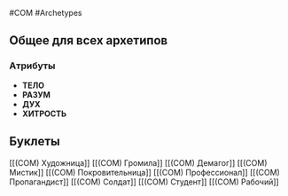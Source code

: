 #COM  #Archetypes

## Общее для всех архетипов 

### Aтрибуты
- **ТЕЛО**
- **РАЗУМ**
- **ДУХ**
- **ХИТРОСТЬ**

## Буклеты
[[(COM) Художница]]
[[(COM) Громила]]
[[(COM) Демагог]]
[[(COM) Мистик]]
[[(COM) Покровительница]]
[[(COM) Профессионал]]
[[(COM) Пропагандист]]
[[(COM) Солдат]]
[[(COM) Студент]]
[[(COM) Рабочий]]

